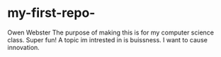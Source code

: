 # my-first-repo-
Owen Webster
The purpose of making this is for my computer science class. Super fun!
A topic im intrested in is buissness. I want to cause innovation. 
